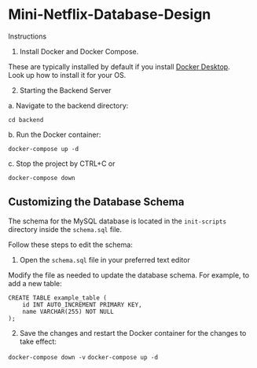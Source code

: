 # Mini-Netflix-Database-Design

Instructions
1. Install Docker and Docker Compose.

These are typically installed by default if you install [Docker Desktop](https://www.docker.com/products/docker-desktop/). 
<br>
Look up how to install it for your OS.

2. Starting the Backend Server
   
a. Navigate to the backend directory:
 
```cd backend```

b. Run the Docker container:

```docker-compose up -d```

c. Stop the project by CTRL+C or 

```docker-compose down```


## Customizing the Database Schema
The schema for the MySQL database is located in the ```init-scripts``` directory inside the ```schema.sql``` file. 

Follow these steps to edit the schema:

1. Open the ```schema.sql``` file in your preferred text editor

Modify the file as needed to update the database schema. For example, to add a new table:

```
CREATE TABLE example_table (
    id INT AUTO_INCREMENT PRIMARY KEY,
    name VARCHAR(255) NOT NULL
);
```
2. Save the changes and restart the Docker container for the changes to take effect:

```docker-compose down -v```
```docker-compose up -d```
